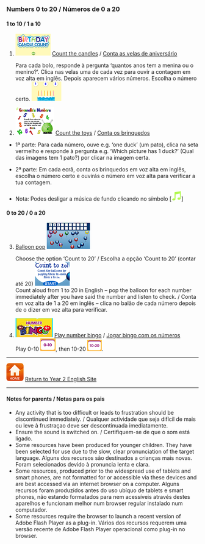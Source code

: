 ### Numbers 0 to 20  / Números de 0 a 20

#### 1 to 10 / 1 a 10  

1. [![nocc1](/images/nocc1.PNG)](http://www.abcya.com/kindergarten_counting.htm ) [Count the candles](http://www.abcya.com/kindergarten_counting.htm) / [Conta as velas de aniversário](http://www.abcya.com/kindergarten_counting.htm)  

   Para cada bolo, responde à pergunta ‘quantos anos tem a menina ou o menino?’. Clica nas velas uma de cada vez para ouvir a contagem em voz alta em inglês. Depois aparecem vários números. Escolha o número certo. [![nocc2](/images/nocc2.PNG)](http://www.abcya.com/kindergarten_counting.htm)  

2. [![ssno1](/images/ssno1.PNG)](http://www.sheppardsoftware.com/preschool/ngames/numbers.htm) [Count the toys](http://www.sheppardsoftware.com/preschool/ngames/numbers.htm) / [Conta os brinquedos](http://www.sheppardsoftware.com/preschool/ngames/numbers.htm)  

* 1ª parte: Para cada número, ouve e.g. ‘one duck’ (um pato), clica na seta vermelho e responde à pergunta e.g. ‘Which picture has 1 duck?’ (Qual das imagens tem 1 pato?) por clicar na imagem certa.  

* 2ª parte: Em cada ecrã, conta os brinquedos em voz alta em inglês, escolha o número certo e ouvirás o número em voz alta para verificar a tua contagem.  

* Nota: Podes desligar a música de fundo clicando no símbolo [![ssno4](/images/ssno4.PNG)]  

#### 0 to 20 / 0 a 20  
3. [Balloon pop](http://www.sheppardsoftware.com/mathgames/earlymath/BalloonCount20.htm)  [![bapo1](/images/bapo1.PNG)]( http://www.sheppardsoftware.com/mathgames/earlymath/BalloonCount20.htm)  

   Choose the option ‘Count to 20’ / Escolha a opção ‘Count to 20’ (contar até 20) ![bapo2](/images/bapo2.PNG)  
   Count aloud from 1 to 20 in English – pop the balloon for each number immediately after you have said the number and listen to check. / Conta em voz alta de 1 a 20 em inglês – clica no balão de cada número depois de o dizer em voz alta para verificar.  

4. [![nobi1](/images/nobi1.PNG)]( http://www.abcya.com/number_bingo.htm) [Play number bingo]( http://www.abcya.com/number_bingo.htm) / [Jogar bingo com os números]( http://www.abcya.com/number_bingo.htm)  
   Play 0-10  ![nobi3](/images/nobi3.PNG), then 10-20 ![nobi4](/images/nobi4.PNG).  

***
[![home](/images/home.PNG)](https://tangerina-pt.github.io/English/Year2) [Return to Year 2 English Site](https://tangerina-pt.github.io/English/Year2)

***


#### Notes for parents / Notas para os pais
* Any activity that is too difficult or leads to frustration should be discontinued immediately. / Qualquer actividade que seja difícil de mais ou leve à frustraçao deve ser descontinuada imediatamente.
* Ensure the sound is switched on. / Certifiquem-se de que o som está ligado.
* Some resources have been produced for younger children. They have been selected for use due to the slow, clear pronunciation of the target language. Alguns dos recursos são destinados a crianças mais novas. Foram selecionados devido à pronuncia lenta e clara.
* Some resources, produced prior to the widespread use of tablets and smart phones, are not formatted for or accessible via these devices and are best accessed via an internet browser on a computer. Alguns recursos foram produzidos antes do uso ubíquo de tablets e smart phones, não estando formatados para nem acessíveis através destes aparelhos e funcionam melhor num browser regular instalado num computador.
* Some resources require the browser to launch a recent version of Adobe Flash Player as a plug-in. Vários dos recursos requerem uma versão recente de Adobe Flash Player operacional como plug-in no browser.
